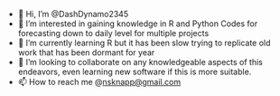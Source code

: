 - 👋 Hi, I’m @DashDynamo2345
- 👀 I’m interested in gaining knowledge in R and Python Codes for forecasting down to daily level for multiple projects
- 🌱 I’m currently learning R but it has been slow trying to replicate old work that has been dormant for year
- 💞️ I’m looking to collaborate on any knowledgeable aspects of this endeavors, even learning new software if this is more suitable. 
- 📫 How to reach me @nsknapp@gmail.com

<!---
DashDynamo2345/DashDynamo2345 is a ✨ special ✨ repository because its `README.md` (this file) appears on your GitHub profile.
You can click the Preview link to take a look at your changes.
--->
